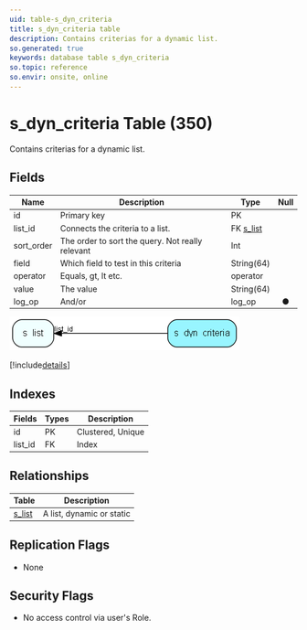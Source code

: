 ```yaml
---
uid: table-s_dyn_criteria
title: s_dyn_criteria table
description: Contains criterias for a dynamic list.
so.generated: true
keywords: database table s_dyn_criteria
so.topic: reference
so.envir: onsite, online
---
```


# s\_dyn\_criteria Table (350)

Contains criterias for a dynamic list.

## Fields

| Name | Description | Type | Null |
|------|-------------|------|:----:|
|id|Primary key|PK| |
|list\_id|Connects the criteria to a list.|FK [s_list](s-list.md)| |
|sort\_order|The order to sort the query. Not really relevant|Int| |
|field|Which field to test in this criteria|String(64)| |
|operator|Equals, gt, lt etc.|operator| |
|value|The value|String(64)| |
|log\_op|And/or|log_op|&#x25CF;|


![s_dyn_criteria table relationship diagram](./media/s_dyn_criteria.png)

[!include[details](./includes/s-dyn-criteria.md)]

## Indexes

| Fields | Types | Description |
|--------|-------|-------------|
|id |PK |Clustered, Unique |
|list\_id |FK |Index |

## Relationships

| Table|  Description |
|------|-------------|
|[s\_list](s-list.md)  |A list, dynamic or static |


## Replication Flags

* None

## Security Flags

* No access control via user's Role.


